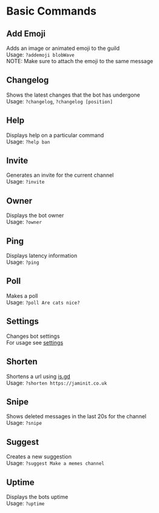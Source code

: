 # Basic Commands

## Add Emoji

Adds an image or animated emoji to the guild  
Usage: `?addemoji blobWave`  
NOTE: Make sure to attach the emoji to the same message

## Changelog

Shows the latest changes that the bot has undergone  
Usage: `?changelog`, `?changelog [position]`

## Help

Displays help on a particular command  
Usage: `?help ban`

## Invite

Generates an invite for the current channel  
Usage: `?invite`

## Owner

Displays the bot owner  
Usage: `?owner`

## Ping

Displays latency information  
Usage: `?ping`

## Poll

Makes a poll  
Usage: `?poll Are cats nice?`

## Settings

Changes bot settings  
For usage see [settings](settings)

## Shorten

Shortens a url using [is.gd](https://is.gd)  
Usage: `?shorten https://jaminit.co.uk`

## Snipe

Shows deleted messages in the last 20s for the channel  
Usage: `?snipe`

## Suggest

Creates a new suggestion  
Usage: `?suggest Make a memes channel`

## Uptime

Displays the bots uptime  
Usage: `?uptime`
